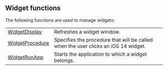 
## Widget functions
			

<a name="NOTE1"></a>
<a name="NOTE1_1"></a>
The following functions are used to manage widgets: 



|   |   |
| --- | --- |
| [WidgetDisplay](../WDLang3/1000020647.md) | Refreshes a widget window. |
| [WidgetProcedure](../WDLang3/1410087599.md) | Specifies the procedure that will be called when the user clicks an iOS 14 widget. |
| [WidgetRunApp](../WDLang3/1000020648.md) | Starts the application to which a widget belongs. |






